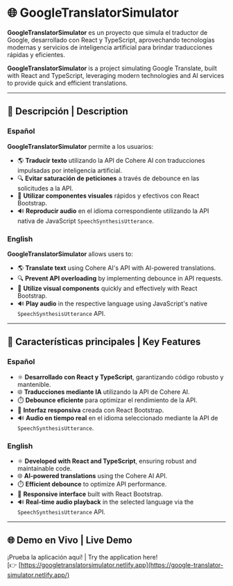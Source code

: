 # 🌐 GoogleTranslatorSimulator

**GoogleTranslatorSimulator** es un proyecto que simula el traductor de Google, desarrollado con React y TypeScript, aprovechando tecnologías modernas y servicios de inteligencia artificial para brindar traducciones rápidas y eficientes.

**GoogleTranslatorSimulator** is a project simulating Google Translate, built with React and TypeScript, leveraging modern technologies and AI services to provide quick and efficient translations.

---

## 🚀 Descripción | Description

### Español
**GoogleTranslatorSimulator** permite a los usuarios:
- 🌎 **Traducir texto** utilizando la API de Cohere AI con traducciones impulsadas por inteligencia artificial.
- 🔍 **Evitar saturación de peticiones** a través de debounce en las solicitudes a la API.
- 🎨 **Utilizar componentes visuales** rápidos y efectivos con React Bootstrap.
- 🔊 **Reproducir audio** en el idioma correspondiente utilizando la API nativa de JavaScript `SpeechSynthesisUtterance`.

### English
**GoogleTranslatorSimulator** allows users to:
- 🌎 **Translate text** using Cohere AI's API with AI-powered translations.
- 🔍 **Prevent API overloading** by implementing debounce in API requests.
- 🎨 **Utilize visual components** quickly and effectively with React Bootstrap.
- 🔊 **Play audio** in the respective language using JavaScript's native `SpeechSynthesisUtterance` API.

---

## 🎯 Características principales | Key Features

### Español
- ⚛️ **Desarrollado con React y TypeScript**, garantizando código robusto y mantenible.
- 🌐 **Traducciones mediante IA** utilizando la API de Cohere AI.
- ⏱️ **Debounce eficiente** para optimizar el rendimiento de la API.
- 🎨 **Interfaz responsiva** creada con React Bootstrap.
- 🔊 **Audio en tiempo real** en el idioma seleccionado mediante la API de `SpeechSynthesisUtterance`.

### English
- ⚛️ **Developed with React and TypeScript**, ensuring robust and maintainable code.
- 🌐 **AI-powered translations** using the Cohere AI API.
- ⏱️ **Efficient debounce** to optimize API performance.
- 🎨 **Responsive interface** built with React Bootstrap.
- 🔊 **Real-time audio playback** in the selected language via the `SpeechSynthesisUtterance` API.

---

## 🌐 Demo en Vivo | Live Demo

¡Prueba la aplicación aquí! | Try the application here!  
[👉 [https://googletranslatorsimulator.netlify.app](https://google-translator-simulator.netlify.app/)
